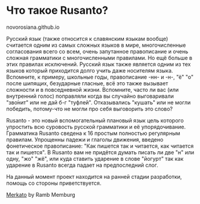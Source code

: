# Что такое Rusanto?

novorosiana.github.io

Русский язык (также относится к славянским языкам вообще) считается одним из самых сложных языков в мире, многочисленные согласования всего со всем, очень запутанное правописание и очень сложная грамматики с многочисленными правилами. Но ещё больше в этих правилах исключений. Русский язык также является одним из тех языков который приходится долго учить даже носителям языка. Вспомните, к примеру, школьные годы, правописание -нн- и -н-, "ё" "о" после шипящих, безударные гласные, всё это также вызывает сложности и в повседневной жизни. Вспомните, часто ли вас (или внутренний голос) поправляли когда вы случайно выговаривали "зво́нит" или не дай б-г "туфлей". Отказывались "кушать" или не могли победить, потому-что не могли про себя выговорить это слово? 

Rusanto - это новый вспомогательный плановый язык цель которого упростить всю суровость русской грамматики и её упорядочивание. Грамматика Rusanto
сведена к 16 простым полностью регулярным правилам. Упрощенны падежи и глаголы движения, введено фонетическое правописание: "Как пишется так и читается, как читается так и пишется". В Rusanto вам не придётся думать писать ли две "н" или одну, "жо" "жё", или куда ставить ударение в слове "йогурт" так как ударение в Rusanto всегда падает на предпоследний слог.

На данный момент проект находится на ранней стадии разработки, помощь со стороны приветствуется.

[Merkato](https://github.com/memburg/Merkato) by Ramb Memburg
